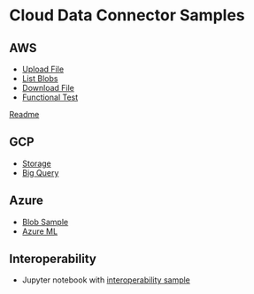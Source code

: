 # Cloud Data Connector Samples

AWS 
---

* [Upload File](./aws/upload_file.py)
* [List Blobs](./aws/list_blobs.py)
* [Download File](./aws/download_file.py)
* [Functional Test](./aws/functional_test.py)
            
[Readme](./aws/Readme.md)

GCP
---
* [Storage](./gcp/storage.py)
* [Big Query](./gcp/bigquery.py)

Azure
---
* [Blob Sample](./azure/blob_sample.py)
* [Azure ML](./azure/azureml_sample.py)

Interoperability
---
* Jupyter notebook with [interoperability sample](./interoperability/Interoperability.ipynb)